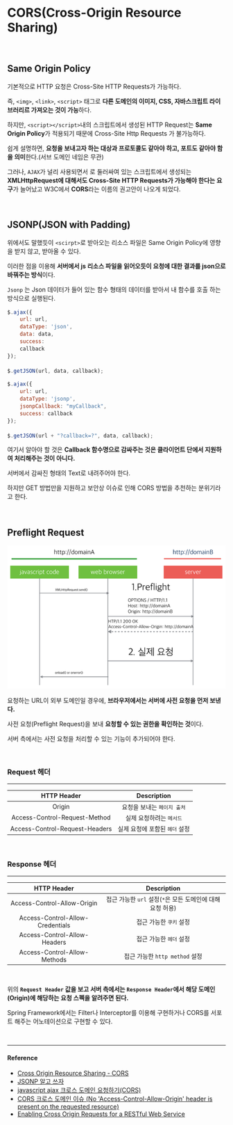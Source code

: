 # CORS(Cross-Origin Resource Sharing)

<br/>

## Same Origin Policy

기본적으로 HTTP 요청은 Cross-Site HTTP Requests가 가능하다.

즉, `<img>`, `<link>`, `<script>` 태그로 **다른 도메인의 이미지, CSS, 자바스크립트 라이브러리르 가져오는 것이 가능**하다.

하지만, `<script></script>`내의 스크립트에서 생성된 HTTP Request는 **Same Origin Policy**가 적용되기 때문에 Cross-Site Http Requests 가 불가능하다.

쉽게 설명하면, **요청을 보내고자 하는 대상과 프로토콜도 같아야 하고, 포트도 같아야 함을 의미**한다.(서브 도메인 네임은 무관)

그러나, `AJAX`가 널리 사용되면서 <script></script>로 둘러싸여 있는 스크립트에서 생성되는 **XMLHttpRequest에 대해서도 Cross-Site HTTP Requests가 가능해야 한다는 요구**가 늘어났고 W3C에서 **CORS**라는 이름의 권고안이 나오게 되었다.

<br/>

## JSONP(JSON with Padding)

위에서도 말했듯이 `<scirpt>`로 받아오는 리소스 파일은 Same Origin Policy에 영향을 받지 않고, 받아올 수 있다. 

이러한 점을 이용해 **서버에서 js 리소스 파일을 읽어오듯이 요청에 대한 결과를 json으로 바꿔주는 방식**이다. 

`Jsonp` 는 Json 데이터가 들어 있는 함수 형태의 데이터를 받아서 내 함수를 호출 하는 방식으로 실행된다.

```js
$.ajax({ 
    url: url, 
    dataType: 'json', 
    data: data, 
    success: 
    callback 
}); 

$.getJSON(url, data, callback); 
```

```js
$.ajax({ 
    url: url, 
    dataType: 'jsonp', 
    jsonpCallback: "myCallback", 
    success: callback 
}); 

$.getJSON(url + "?callback=?", data, callback);
```

여기서 알아야 할 것은 **Callback 함수명으로 감싸주는 것은 클라이언트 단에서 지원하여 처리해주는 것이 아니다.**

서버에서 감싸진 형태의 Text로 내려주어야 한다.

하지만 GET 방법만을 지원하고 보안상 이슈로 인해 CORS 방법을 추천하는 분위기라고 한다.

<br/>

## Preflight Request

![preflight-process](/assets/images/preflight-process.png)

요청하는 URL이 외부 도메인일 경우에, **브라우저에서는 서버에 사전 요청을 먼저 보낸다.**

사전 요청(Preflight Request)을 보내 **요청할 수 있는 권한을 확인하는 것**이다.

서버 측에서는 사전 요청을 처리할 수 있는 기능이 추가되어야 한다.

<br/>

### Request 헤더

---

|           HTTP Header            |          Description           |
| :------------------------------: | :----------------------------: |
|   Origin    |     요청을 보내는 `페이지 출처`     |
| Access-Control-Request-Method |    실제 요청하려는 `메서드`     |
|   Access-Control-Request-Headers   |    실제 요청에 포함된 `헤더` 설정     |

<br/>

### Response 헤더 

---

|           HTTP Header            |          Description           |
| :------------------------------: | :----------------------------: |
|   Access-Control-Allow-Origin    |     접근 가능한 `url` 설정(`*`은 모든 도메인에 대해 요청 허용)     |
| Access-Control-Allow-Credentials |    접근 가능한 `쿠키` 설정     |
|   Access-Control-Allow-Headers   |    접근 가능한 `헤더` 설정     |
|   Access-Control-Allow-Methods   | 접근 가능한 `http method` 설정 |


<br/>

위의 **`Request Header` 값을 보고 서버 측에서는 `Response Header`에서 해당 도메인(Origin)에 해당하는 요청 스펙을 알려주면 된다.** 

Spring Framework에서는 Filter나 Interceptor를 이용해 구현하거나 CORS를 서포트 해주는 어노테이션으로 구현할 수 있다.

<br/>

---

#### Reference

- [Cross Origin Resource Sharing - CORS](https://homoefficio.github.io/2015/07/21/Cross-Origin-Resource-Sharing/)
- [JSONP 알고 쓰자](http://kingbbode.tistory.com/26)
- [javascript ajax 크로스 도메인 요청하기(CORS)](http://enterkey.tistory.com/409)
- [CORS 크로스 도메인 이슈 (No 'Access-Control-Allow-Origin' header is present on the requested resource)](http://ooz.co.kr/232)
- [Enabling Cross Origin Requests for a RESTful Web Service](https://spring.io/guides/gs/rest-service-cors/)

